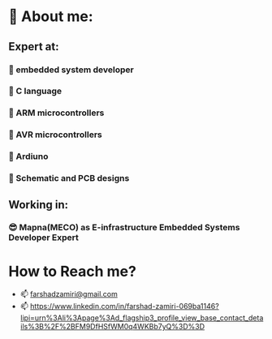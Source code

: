 # 👋 About me:
## Expert at:
### 👀 embedded system developer
### 👀 C language
### 👀 ARM microcontrollers
### 👀 AVR microcontrollers
### 👀 Ardiuno
### 👀 Schematic and PCB designs

## Working in:
### 😎 Mapna(MECO) as E-infrastructure Embedded Systems Developer Expert
# How to Reach me?
- 📫 farshadzamiri@gmail.com
- 📫 https://www.linkedin.com/in/farshad-zamiri-069ba1146?lipi=urn%3Ali%3Apage%3Ad_flagship3_profile_view_base_contact_details%3B%2F%2BFM9DfHSfWM0q4WKBb7yQ%3D%3D

<!---
farshad-zamiri/farshad-zamiri is a ✨ special ✨ repository because its `README.md` (this file) appears on your GitHub profile.
You can click the Preview link to take a look at your changes.
--->
